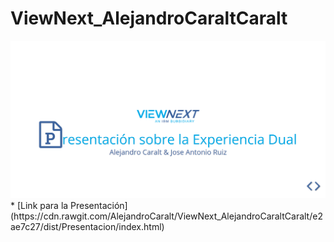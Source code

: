 # ViewNext_AlejandroCaraltCaralt
<img src="presentacion.png" >
* [Link para la Presentación](https://cdn.rawgit.com/AlejandroCaralt/ViewNext_AlejandroCaraltCaralt/e2ae7c27/dist/Presentacion/index.html)
